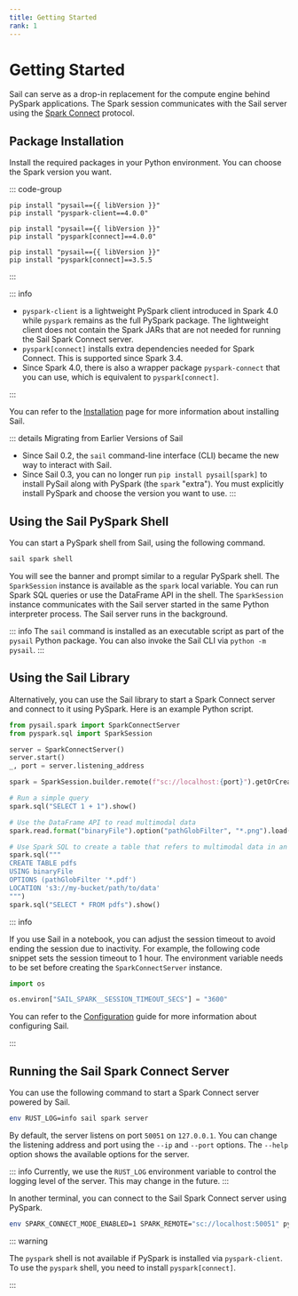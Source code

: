 ```yaml
---
title: Getting Started
rank: 1
---
```


# Getting Started

Sail can serve as a drop-in replacement for the compute engine behind PySpark applications.
The Spark session communicates with the Sail server using the [Spark Connect](https://spark.apache.org/docs/latest/spark-connect-overview.html) protocol.

## Package Installation

Install the required packages in your Python environment.
You can choose the Spark version you want.

::: code-group

```bash-vue [Spark 4.0 (Client) ]
pip install "pysail=={{ libVersion }}"
pip install "pyspark-client==4.0.0"
```

```bash-vue [Spark 4.0]
pip install "pysail=={{ libVersion }}"
pip install "pyspark[connect]==4.0.0"
```

```bash-vue [Spark 3.5]
pip install "pysail=={{ libVersion }}"
pip install "pyspark[connect]==3.5.5
```

:::

::: info

- `pyspark-client` is a lightweight PySpark client introduced in Spark 4.0 while `pyspark` remains as the full PySpark package. The lightweight client does not contain the Spark JARs that are not needed for running the Sail Spark Connect server.
- `pyspark[connect]` installs extra dependencies needed for Spark Connect. This is supported since Spark 3.4.
- Since Spark 4.0, there is also a wrapper package `pyspark-connect` that you can use, which is equivalent to `pyspark[connect]`.

:::

You can refer to the [Installation](/introduction/installation/) page for more information about installing Sail.

::: details Migrating from Earlier Versions of Sail

- Since Sail 0.2, the `sail` command-line interface (CLI) became the new way to interact with Sail.
- Since Sail 0.3, you can no longer run `pip install pysail[spark]` to install PySail along with PySpark (the `spark` "extra"). You must explicitly install PySpark and choose the version you want to use.
  :::

## Using the Sail PySpark Shell

You can start a PySpark shell from Sail, using the following command.

```bash
sail spark shell
```

You will see the banner and prompt similar to a regular PySpark shell.
The `SparkSession` instance is available as the `spark` local variable.
You can run Spark SQL queries or use the DataFrame API in the shell.
The `SparkSession` instance communicates with the Sail server started in the same Python interpreter process. The Sail server runs in the background.

::: info
The `sail` command is installed as an executable script as part of the `pysail` Python package. You can also invoke the Sail CLI via `python -m pysail`.
:::

## Using the Sail Library

Alternatively, you can use the Sail library to start a Spark Connect server and connect to it using PySpark.
Here is an example Python script.

```python
from pysail.spark import SparkConnectServer
from pyspark.sql import SparkSession

server = SparkConnectServer()
server.start()
_, port = server.listening_address

spark = SparkSession.builder.remote(f"sc://localhost:{port}").getOrCreate()

# Run a simple query
spark.sql("SELECT 1 + 1").show()

# Use the DataFrame API to read multimodal data
spark.read.format("binaryFile").option("pathGlobFilter", "*.png").load("/path/to/data").show()

# Use Spark SQL to create a table that refers to multimodal data in an object storage
spark.sql("""
CREATE TABLE pdfs
USING binaryFile
OPTIONS (pathGlobFilter '*.pdf')
LOCATION 's3://my-bucket/path/to/data'
""")
spark.sql("SELECT * FROM pdfs").show()
```

::: info

If you use Sail in a notebook, you can adjust the session timeout to avoid ending the session due to inactivity. For example, the following code snippet sets the session timeout to 1 hour. The environment variable needs to be set before creating the `SparkConnectServer` instance.

```python
import os

os.environ["SAIL_SPARK__SESSION_TIMEOUT_SECS"] = "3600"
```

You can refer to the [Configuration](/guide/configuration/) guide for more information about configuring Sail.

:::

## Running the Sail Spark Connect Server

You can use the following command to start a Spark Connect server powered by Sail.

```bash
env RUST_LOG=info sail spark server
```

By default, the server listens on port `50051` on `127.0.0.1`. You can change the listening address and port using the
`--ip` and `--port` options.
The `--help` option shows the available options for the server.

::: info
Currently, we use the `RUST_LOG` environment variable to control the logging level of the server.
This may change in the future.
:::

In another terminal, you can connect to the Sail Spark Connect server using PySpark.

```bash
env SPARK_CONNECT_MODE_ENABLED=1 SPARK_REMOTE="sc://localhost:50051" pyspark
```

::: warning

The `pyspark` shell is not available if PySpark is installed via `pyspark-client`. To use the `pyspark` shell, you need to install `pyspark[connect]`.

:::

<script setup>
import { useData } from "vitepress";
import { computed } from "vue";

const { site } = useData();

const libVersion = computed(() => site.value.contentProps?.libVersion);
</script>
